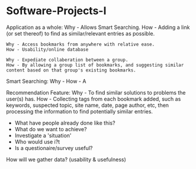 # Software-Projects-I

Application as a whole:
	Why - Allows Smart Searching.
	How - Adding a link (or set thereof) to find as similar/relevant entries as possible.

	Why - Access bookmarks from anywhere with relative ease.
	How - Usability/online database

	Why - Expediate collaberation between a group.
	How - By allowing a group list of bookmarks, and suggesting similar content based on that group's existing bookmarks.

Smart Searching:
	Why - 
	How - A

Recommendation Feature:
	Why - To find similar solutions to problems the user(s) has.
	How - Collecting tags from each bookmark added, such as keywords, suspected topic, site name, date, page author, etc, then processing the information to find potentially similar entries.



- What have people already done like this?
- What do we want to achieve?
- Investigate a 'situation'
- Who would use i?t
- Is a questionaire/survey useful?

How will we gather data? (usability & usefulness)
